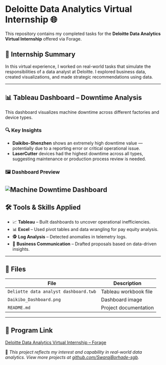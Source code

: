 # Deloitte Data Analytics Virtual Internship 🌐

This repository contains my completed tasks for the **Deloitte Data Analytics Virtual Internship** offered via Forage.

## 📘 Internship Summary

In this virtual experience, I worked on real-world tasks that simulate the responsibilities of a data analyst at Deloitte. I explored business data, created visualizations, and made strategic recommendations using data.

---

## 📊 Tableau Dashboard – Downtime Analysis

This dashboard visualizes machine downtime across different factories and device types.

### 🔍 Key Insights

- **Daikibo-Shenzhen** shows an extremely high downtime value — potentially due to a reporting error or critical operational issue.
- **LaserCutter** devices had the highest downtime across all types, suggesting maintenance or production process review is needed.

### 🖼️ Dashboard Preview

![Machine Downtime Dashboard](![Daikibo_Dashboard](https://github.com/user-attachments/assets/698106c7-af08-40db-a88e-f5ebc31fb89e)
)
---

## 🛠️ Tools & Skills Applied

- 📈 **Tableau** – Built dashboards to uncover operational inefficiencies.
- 📊 **Excel** – Used pivot tables and data wrangling for pay equity analysis.
- 🕵️ **Log Analysis** – Detected anomalies in telemetry logs.
- 📝 **Business Communication** – Drafted proposals based on data-driven insights.

---

## 📂 Files

| File | Description |
|------|-------------|
| `Deliotte data analyst dashboard.twb` | Tableau workbook file |
| `Daikibo_Dashboard.png` | Dashboard image |
| `README.md` | Project documentation |

---

## 🔗 Program Link

[Deloitte Data Analytics Virtual Internship – Forage](https://www.theforage.com/virtual-internships/prototype/deloitte/5nXwKzDcTqGvnKz2j)

📌 _This project reflects my interest and capability in real-world data analytics. View more projects at [github.com/SwarajBorhade-sgb](https://github.com/SwarajBorhade-sgb)._

